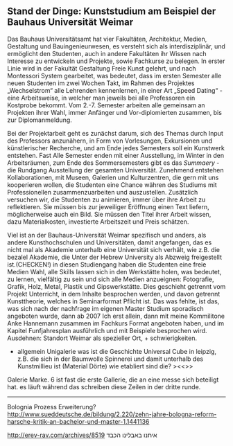 ## Stand der Dinge: Kunststudium am Beispiel der Bauhaus Universität Weimar

Das Bauhaus Universitätsamt hat vier Fakultäten, Architektur, Medien, Gestaltung und Bauingenieurwesen, es versteht sich als interdisziplinär, und ermöglicht den Studenten, 
auch in andere Fakultäten ihr Wissen nach Interesse zu entwickeln und Projekte, sowie Fachkurse zu belegen. In erster Linie wird in der Fakultät Gestaltung Freie Kunst 
gelehrt, und nach Montessori System gearbeitet, was bedeutet, dass im ersten Semester alle neuen Studenten im zwei Wochen Takt, im Rahmen des Projektes „Wechselstrom“ 
alle Lehrenden kennenlernen, in einer Art „Speed Dating“ - eine Arbeitsweise, in welcher man jeweils bei alle Professoren ein Kostprobe bekommt. Vom 2.-7. Semester 
arbeiten alle gemeinsam an Projekten ihrer Wahl, immer Anfänger und Vor-diplomierten zusammen, bis zur Diplomanmeldung.

Bei der Projektarbeit geht es zunächst darum, sich des Themas durch Input des Professors anzunähern, in Form von Vorlesungen, Exkursionen und künstlerischer Recherche, 
und am Ende jedes Semesters soll ein Kunstwerk entstehen. Fast Alle Semester enden mit einer Ausstellung, im Winter in den Arbeitsräumen, zum Ende des Sommersemesters 
gibt es das *Summaery* - die Rundgang Ausstellung der gesamten Universität. Zunehmend entstehen Kollaborationen, mit Museen, Galerien und Kulturzentren, die gern mit 
uns kooperieren wollen, die Studenten eine Chance währen des Studiums mit Professionellen zusammenzuarbeiten und auszustellen. Zusätzlich versuchen wir, die Studenten 
zu animieren, immer über ihre Arbeit zu reflektieren. Sie müssen bis zur jeweiliger Eröffnung einen Text liefern, möglicherweise auch ein Bild. Sie müssen den Titel 
ihrer Arbeit wissen, dazu Materialkosten, investierte Arbeitszeit und Preis schätzen.

Viel ist an der Bauhaus-Universität Weimar spezifisch und anders, als andere Kunsthochschulen und Universitäten, damit angefangen, das es nicht mal als Akademie unterhalb 
eine Universität sich verhält, wie z.B. die bezalel Akademie, die Unter der Hebrew University als Abzweig freigestellt ist.(CHECKEN!) in diesen Studiengang haben die Studenten 
eine freie Medien Wahl, alle Skills lassen sich in den Werkstätte holen, was bedeutet, zu lernen, vielfältig zu sein und sich alle Medien anzueignen: Fotografie, Grafik, Holz,
 Metal, Plastik und Gipswerkstätte. Dies geschieht getrennt vom Projekt Unterricht, in dem Inhalte besprochen werden, und davon getrennt Kunsttheorie, welches in Seminarformat 
Pflicht ist. Das was fehlte, ist das, was sich nach der nachfrage im eigenen Master Studium sporadisch angeboten wurde, dann ab 2007 Ich erst allein, dann mit meine 
Kommilitone Anke Hannemann zusammen im Fachkurs Format angeboten haben, und im Kapitel Funfjahresplan ausführlich und mit Beispiele besprochen wird.
Ausdehnen:
Standort Weimar als spezieller Ort, + schwierigkeiten.



+ allgemein Unigalerie was ist die Geschichte Universal Cube in leipzig, z.B. die sich in der Baumwolle Spinnerei und damit unterhalb des Kunstmillieu ist
(Material Dörte)
wie etabliert sind die? ><<>>

Galerie Marke. 6 ist fast die erste Gallerie, die an eine messe sich beteiligt hat. es läuft während das schreiben diese Zeilen in der dritte runde.
- - - 

Bolognia Prozess Erweiterung?
http://www.sueddeutsche.de/bildung/2.220/zehn-jahre-bologna-reform-harsche-kritik-an-bachelor-und-master-1.1441136

http://erev-rav.com/archives/8519 איתנו באבלינו הכבד



